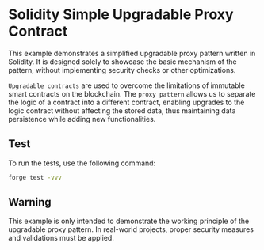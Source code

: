# Solidity Simple Upgradable Proxy Contract

This example demonstrates a simplified upgradable proxy pattern written in Solidity. It is designed solely to showcase the basic mechanism of the pattern, without implementing security checks or other optimizations.

``Upgradable contracts`` are used to overcome the limitations of immutable smart contracts on the blockchain. The ``proxy pattern`` allows us to separate the logic of a contract into a different contract, enabling upgrades to the logic contract without affecting the stored data, thus maintaining data persistence while adding new functionalities.

## Test
To run the tests, use the following command:

```bash
forge test -vvv
```

## Warning
This example is only intended to demonstrate the working principle of the upgradable proxy pattern. In real-world projects, proper security measures and validations must be applied.
